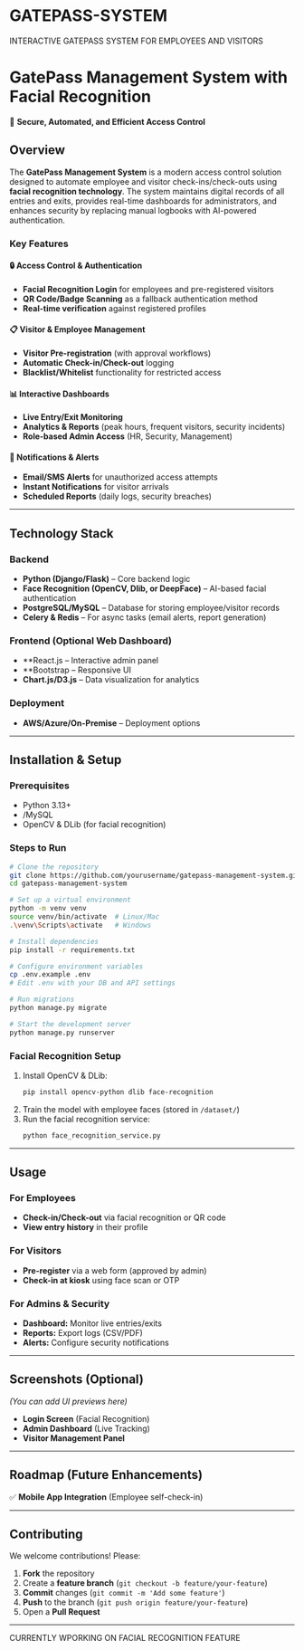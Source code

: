 # GATEPASS-SYSTEM
INTERACTIVE GATEPASS SYSTEM FOR EMPLOYEES AND VISITORS
# **GatePass Management System with Facial Recognition**  

🚪 **Secure, Automated, and Efficient Access Control**  

## **Overview**  
The **GatePass Management System** is a modern access control solution designed to automate employee and visitor check-ins/check-outs using **facial recognition technology**. The system maintains digital records of all entries and exits, provides real-time dashboards for administrators, and enhances security by replacing manual logbooks with AI-powered authentication.  

### **Key Features**  

#### **🔒 Access Control & Authentication**  
- **Facial Recognition Login** for employees and pre-registered visitors  
- **QR Code/Badge Scanning** as a fallback authentication method  
- **Real-time verification** against registered profiles  

#### **📋 Visitor & Employee Management**  
- **Visitor Pre-registration** (with approval workflows)  
- **Automatic Check-in/Check-out** logging  
- **Blacklist/Whitelist** functionality for restricted access  

#### **📊 Interactive Dashboards**  
- **Live Entry/Exit Monitoring**  
- **Analytics & Reports** (peak hours, frequent visitors, security incidents)  
- **Role-based Admin Access** (HR, Security, Management)  

#### **🔔 Notifications & Alerts**  
- **Email/SMS Alerts** for unauthorized access attempts  
- **Instant Notifications** for visitor arrivals  
- **Scheduled Reports** (daily logs, security breaches)  

---

## **Technology Stack**  

### **Backend**  
- **Python (Django/Flask)** – Core backend logic  
- **Face Recognition (OpenCV, Dlib, or DeepFace)** – AI-based facial authentication  
- **PostgreSQL/MySQL** – Database for storing employee/visitor records  
- **Celery & Redis** – For async tasks (email alerts, report generation)  

### **Frontend (Optional Web Dashboard)**  
- **React.js – Interactive admin panel  
- **Bootstrap – Responsive UI  
- **Chart.js/D3.js** – Data visualization for analytics  

### **Deployment**  

- **AWS/Azure/On-Premise** – Deployment options  

---

## **Installation & Setup**  

### **Prerequisites**  
- Python 3.13+  
- /MySQL  
- OpenCV & DLib (for facial recognition)  

### **Steps to Run**  

```bash
# Clone the repository
git clone https://github.com/yourusername/gatepass-management-system.git
cd gatepass-management-system

# Set up a virtual environment
python -m venv venv
source venv/bin/activate  # Linux/Mac
.\venv\Scripts\activate   # Windows

# Install dependencies
pip install -r requirements.txt

# Configure environment variables
cp .env.example .env
# Edit .env with your DB and API settings

# Run migrations
python manage.py migrate

# Start the development server
python manage.py runserver
```

### **Facial Recognition Setup**  
1. Install OpenCV & DLib:  
   ```bash
   pip install opencv-python dlib face-recognition
   ```
2. Train the model with employee faces (stored in `/dataset/`)  
3. Run the facial recognition service:  
   ```bash
   python face_recognition_service.py
   ```

---

## **Usage**  

### **For Employees**  
- **Check-in/Check-out** via facial recognition or QR code  
- **View entry history** in their profile  

### **For Visitors**  
- **Pre-register** via a web form (approved by admin)  
- **Check-in at kiosk** using face scan or OTP  

### **For Admins & Security**  
- **Dashboard:** Monitor live entries/exits  
- **Reports:** Export logs (CSV/PDF)  
- **Alerts:** Configure security notifications  

---

## **Screenshots (Optional)**  
*(You can add UI previews here)*  
- **Login Screen** (Facial Recognition)  
- **Admin Dashboard** (Live Tracking)  
- **Visitor Management Panel**  

---

## **Roadmap (Future Enhancements)**  
✅ **Mobile App Integration** (Employee self-check-in)  

---

## **Contributing**  
We welcome contributions! Please:  
1. **Fork** the repository  
2. Create a **feature branch** (`git checkout -b feature/your-feature`)  
3. **Commit** changes (`git commit -m 'Add some feature'`)  
4. **Push** to the branch (`git push origin feature/your-feature`)  
5. Open a **Pull Request**  

---

CURRENTLY WPORKING ON FACIAL RECOGNITION FEATURE
